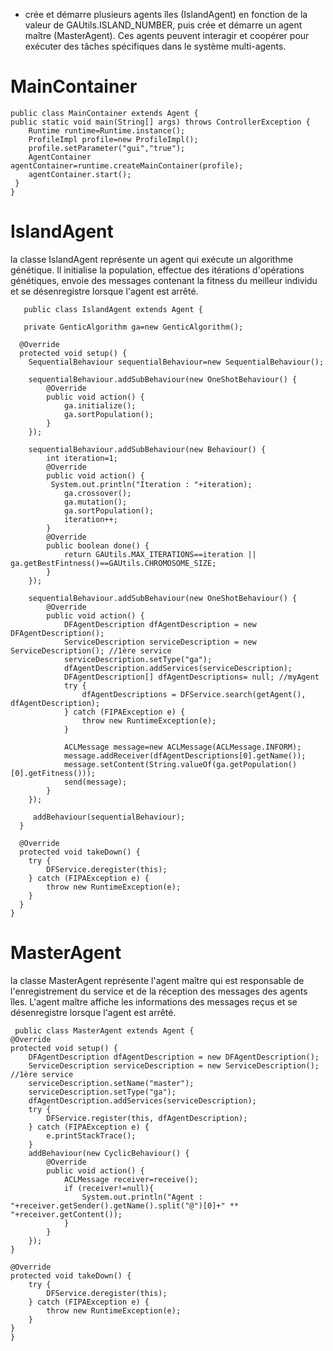 * crée et démarre plusieurs agents îles (IslandAgent) en fonction de la valeur de GAUtils.ISLAND_NUMBER, puis crée et démarre un agent maître (MasterAgent). Ces agents peuvent interagir et coopérer pour exécuter des tâches spécifiques dans le système multi-agents.
# MainContainer

    public class MainContainer extends Agent {
    public static void main(String[] args) throws ControllerException {
        Runtime runtime=Runtime.instance();
        ProfileImpl profile=new ProfileImpl();
        profile.setParameter("gui","true");
        AgentContainer agentContainer=runtime.createMainContainer(profile);
        agentContainer.start();
     }
    }
#  IslandAgent 
la classe IslandAgent représente un agent  qui exécute un algorithme génétique. Il initialise la population, effectue des itérations d'opérations génétiques, envoie des messages contenant la fitness du meilleur individu et se désenregistre lorsque l'agent est arrêté.

       public class IslandAgent extends Agent {

       private GenticAlgorithm ga=new GenticAlgorithm();
    
      @Override
      protected void setup() {
        SequentialBehaviour sequentialBehaviour=new SequentialBehaviour();

        sequentialBehaviour.addSubBehaviour(new OneShotBehaviour() {
            @Override
            public void action() {
                ga.initialize();
                ga.sortPopulation();
            }
        });

        sequentialBehaviour.addSubBehaviour(new Behaviour() {
            int iteration=1;
            @Override
            public void action() {
             System.out.println("Iteration : "+iteration);
                ga.crossover();
                ga.mutation();
                ga.sortPopulation();
                iteration++;
            }
            @Override
            public boolean done() {
                return GAUtils.MAX_ITERATIONS==iteration ||  ga.getBestFintness()==GAUtils.CHROMOSOME_SIZE;
            }
        });

        sequentialBehaviour.addSubBehaviour(new OneShotBehaviour() {
            @Override
            public void action() {
                DFAgentDescription dfAgentDescription = new DFAgentDescription();
                ServiceDescription serviceDescription = new ServiceDescription(); //1ère service
                serviceDescription.setType("ga");
                dfAgentDescription.addServices(serviceDescription);
                DFAgentDescription[] dfAgentDescriptions= null; //myAgent
                try {
                    dfAgentDescriptions = DFService.search(getAgent(), dfAgentDescription);
                } catch (FIPAException e) {
                    throw new RuntimeException(e);
                }

                ACLMessage message=new ACLMessage(ACLMessage.INFORM);
                message.addReceiver(dfAgentDescriptions[0].getName());
                message.setContent(String.valueOf(ga.getPopulation()[0].getFitness()));
                send(message);
            }
        });

         addBehaviour(sequentialBehaviour);
      }

      @Override
      protected void takeDown() {
        try {
            DFService.deregister(this);
        } catch (FIPAException e) {
            throw new RuntimeException(e);
        }
      }
    }
 # MasterAgent
 la classe MasterAgent représente l'agent maître qui est responsable de l'enregistrement du service et de la réception des messages des agents îles. L'agent maître affiche les informations des messages reçus et se désenregistre lorsque l'agent est arrêté.
 
     public class MasterAgent extends Agent {
    @Override
    protected void setup() {
        DFAgentDescription dfAgentDescription = new DFAgentDescription();
        ServiceDescription serviceDescription = new ServiceDescription(); //1ère service
        serviceDescription.setName("master");
        serviceDescription.setType("ga");
        dfAgentDescription.addServices(serviceDescription);
        try {
            DFService.register(this, dfAgentDescription);
        } catch (FIPAException e) {
            e.printStackTrace();
        }
        addBehaviour(new CyclicBehaviour() {
            @Override
            public void action() {
                ACLMessage receiver=receive();
                if (receiver!=null){
                    System.out.println("Agent : "+receiver.getSender().getName().split("@")[0]+" ** "+receiver.getContent());
                }
            }
        });
    }

    @Override
    protected void takeDown() {
        try {
            DFService.deregister(this);
        } catch (FIPAException e) {
            throw new RuntimeException(e);
        }
    }
    }

